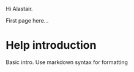 
Hi Alastair.

First page here...


Help introduction
=================

Basic intro. Use markdown syntax for formatting